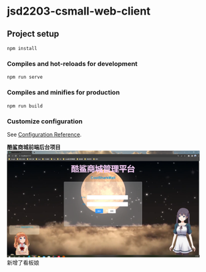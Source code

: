 # jsd2203-csmall-web-client

## Project setup
```
npm install
```

### Compiles and hot-reloads for development
```
npm run serve
```

### Compiles and minifies for production
```
npm run build
```

### Customize configuration
See [Configuration Reference](https://cli.vuejs.org/config/).


**酷鲨商城前端后台项目**
![](img.png)
新增了看板娘
